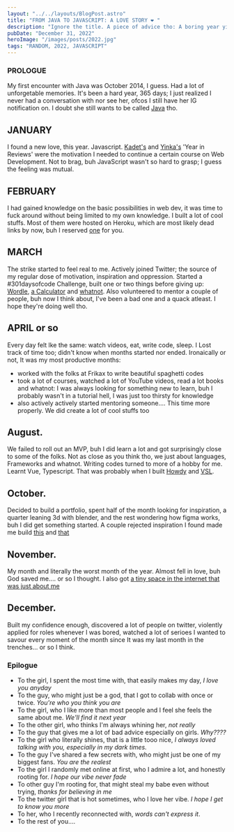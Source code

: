 ```yaml
---
layout: "../../layouts/BlogPost.astro"
title: "FROM JAVA TO JAVASCRIPT: A LOVE STORY ❤ "
description: "Ignore the title. A piece of advice tho: A boring year yields an even boringner 'Year in Review'"
pubDate: "December 31, 2022"
heroImage: "/images/posts/2022.jpg"
tags: "RANDOM, 2022, JAVASCRIPT"
---
```


### PROLOGUE

My first encounter with Java was October 2014, I guess. Had a lot of unforgetable memories. It's been a hard year, 365 days; I just realized I never had a conversation with nor see her, ofcos I still have her IG notification on. I doubt she still wants to be called [Java](https://instagram.com/yooghurliee) tho.

## JANUARY

I found a new love, this year. Javascript.
[Kadet's](https://kadet.dev/blog/2021-happier-than-ever) and [Yinka's](https://yinkakun.medium.com/my-20-years-in-review-failures-growth-and-new-beginnings-fddf5fcbca0e) 'Year in Reviews' were the motivation I needed to continue a certain course on Web Development. Not to brag, buh JavaScript wasn't so hard to grasp; I guess the feeling was mutual.

## FEBRUARY

I had gained knowledge on the basic possibilities in web dev, it was time to fuck around without being limited to my own knowledge. I built a lot of cool stuffs. Most of them were hosted on Heroku, which are most likely dead links by now, buh I reserved [one](https://bhpwt.csb.app) for you.

## MARCH

The strike started to feel real to me. Actively joined Twitter; the source of my regular dose of motivation, inspiration and oppression. Started a #301daysofcode Challenge, built one or two things before giving up: [Wordle](https://quizzical-pare-16fc99.netlify.app), [a Calculator](https://romantic-beaver-d6d5e0.netlify.app) and [whatnot](https://loving-wing-58bfe6.netlify.app).
Also volunteered to mentor a couple of people, buh now I think about, I've been a bad one and a quack atleast. I hope they're doing well tho.

## APRIL or so

Every day felt lke the same: watch videos, eat, write code, sleep. I Lost track of time too; didn't know when months started nor ended. Ironaically or not, It was my most productive months:

- worked with the folks at Frikax to write beautiful spaghetti codes
- took a lot of courses, watched a lot of YouTube videos, read a lot books and whatnot: I was always looking for something new to learn, buh I probably wasn't in a tutorial hell, I was just too thirsty for knowledge
- also actively actively started mentoring someone.... This time more properly. We did create a lot of cool stuffs too

## August.

We failed to roll out an MVP, buh I did learn a lot and got surprisingly close to some of the folks. Not as close as you think tho, we just about languages, Frameworks and whatnot.
Writing codes turned to more of a hobby for me. Learnt Vue, Typescript. That was probably when I built [Howdy](https://howdy.goodie.work) and [VSL](https://vsl.goodie.work).

## October.

Decided to build a portfolio, spent half of the month looking for inspiration, a quarter leaning 3d with blender, and the rest wondering how figma works, buh I did get something started. A couple rejected inspiration I found made me build [this](https://untitled01.goodie.work) and [that](https://untitled02.goodie.work)

## November.

My month and literally the worst month of the year.
Almost fell in love, buh God saved me.... or so I thought.
I also got [a tiny space in the internet that was just about me](https://www.goodie.work)

## December.

Built my confidence enough, discovered a lot of people on twitter, violently applied for roles whenever I was bored, watched a lot of serioes
I wanted to savour every moment of the month since It was my last month in the trenches... or so I think.

### Epilogue

- To the girl, I spent the most time with, that easily makes my day, _I love you anyday_
- To the guy, who might just be a god, that I got to collab with once or twice. _You're who you think you are_
- To the girl, who I like more than most people and I feel she feels the same about me. _We'll find it next year_
- To the other girl, who thinks I'm always whining her, _not really_
- To the guy that gives me a lot of bad advice especially on girls. _Why????_
- To the girl who literally shines, that is a little tooo nice, _I always loved talking with you, especially in my dark times._
- To the guy I've shared a few secrets with, who might just be one of my biggest fans. _You are the realest_
- To the girl I randomly met online at first, who I admire a lot, and honestly rooting for. _I hope our vibe never fade_
- To other guy I'm rooting for, that might steal my babe even without trying, _thanks for believing in me_
- To the twitter girl that is hot sometimes, who I love her vibe. _I hope I get to know you more_
- To her, who I recently reconnected with, _words can't express it_.
- To the rest of you....

